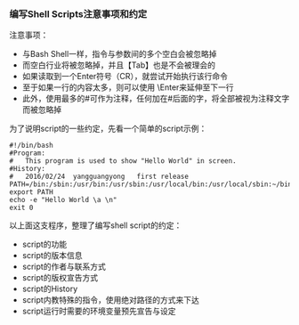### 编写Shell Scripts注意事项和约定

注意事项：
* 与Bash Shell一样，指令与参数间的多个空白会被忽略掉
* 而空白行业将被忽略掉，并且【Tab】也是不会被理会的
* 如果读取到一个Enter符号（CR），就尝试开始执行该行命令
* 至于如果一行的内容太多，则可以使用 \Enter来延伸至下一行
* 此外，使用最多的#可作为注释，任何加在#后面的字，将全部被视为注释文字而被忽略掉

为了说明script的一些约定，先看一个简单的script示例：

    #!/bin/bash
    #Program:
    #   This program is used to show "Hello World" in screen.
    #History:
    #   2016/02/24  yangguangyong   first release
    PATH=/bin:/sbin:/usr/bin:/usr/sbin:/usr/local/bin:/usr/local/sbin:~/bin
    export PATH
    echo -e "Hello World \a \n"
    exit 0

以上面这支程序，整理了编写shell script的约定：
* script的功能
* script的版本信息
* script的作者与联系方式
* script的版权宣告方式
* script的History
* script内教特殊的指令，使用绝对路径的方式来下达
* script运行时需要的环境变量预先宣告与设定
